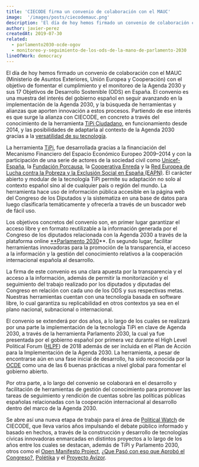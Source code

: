```yaml
---
title: 'CIECODE firma un convenio de colaboración con el MAUC'
image:  '/images/posts/ciecodemauc.png'
description: 'El día de hoy hemos firmado un convenio de colaboración con el MAUC (Ministerio de Asuntos Exteriores, Unión Europea y Cooperación) con el objetivo de fomentar el cumplimiento y el monitoreo de la Agenda 2030 y sus 17 Objetivos de Desarrollo Sostenible (ODS) en España.'
author: javier-perez
createdAt: 2019-07-30
related:
  - parlamento2030-ocde-ogov
  - monitoreo-y-seguimiento-de-los-ods-de-la-mano-de-parlamento-2030
lineOfWork: democracy
---
```




El día de hoy hemos firmado un convenio de colaboración con el MAUC (Ministerio de Asuntos Exteriores, Unión Europea y Cooperación) con el objetivo de fomentar el cumplimiento y el monitoreo de la Agenda 2030 y sus 17 Objetivos de Desarrollo Sostenible (ODS) en España. El convenio es una muestra del interés del gobierno español en seguir avanzando en la implementación de la Agenda 2030, y la búsqueda de herramientas y alianzas que aporten innovación a estos procesos. Partiendo de ese interés es que surge la alianza con CIECODE, en concreto a través del conocimiento de la herramienta [TiPi Ciudadano](http://tipiciudadano.es), en funcionamiento desde 2014, y las posibilidades de adaptarla al contexto de la Agenda 2030 gracias a la [versatilidad de su tecnología](más-ágiles-y-más-resilientes).

La herramienta [TiPi](https://tipiciudadano.es/), fue desarrollada gracias a la financiación del Mecanismo Financiero del Espacio Económico Europeo 2009–2014 y con la participación de una serie de actores de la sociedad civil como [Unicef-España](https://www.unicef.es/), la [Fundación Porcausa](https://porcausa.org/), la [Cooperativa Enreda](http://enreda.coop) y la [Red Europea de Lucha contra la Pobreza y la Exclusión Social en España (EAPN)](https://eapn.es/). El carácter abierto y modular de la tecnología TiPi permite su adaptación no solo al contexto español sino al de cualquier país o región del mundo. La herramienta hace uso de información pública accesible en la página web del Congreso de los Diputados y la sistematiza en una base de datos para luego clasificarla temáticamente y ofrecerla a través de un buscador web de fácil uso.

Los objetivos concretos del convenio son, en primer lugar garantizar el acceso libre y en formato reutilizable a la información generada por el Congreso de los diputados relacionada con la Agenda 2030 a través de la plataforma online [**Parlamento 2030](https://www.parlamento2030.es/)**. En segundo lugar, facilitar herramientas innovadoras para la promoción de la transparencia, el acceso a la información y la gestión del conocimiento relativos a la cooperación internacional española al desarrollo.

La firma de este convenio es una clara apuesta por la transparencia y el acceso a la información, además de permitir la monitorización y el seguimiento del trabajo realizado por los diputados y diputadas del Congreso en relación con cada uno de los ODS y sus respectivas metas. Nuestras herramientas cuentan con una tecnología basada en software libre, lo cual garantiza su replicabilidad en otros contextos ya sea en el plano nacional, subnacional o internacional.

El convenio se extenderá por dos años, a lo largo de los cuales se realizará por una parte la implementación de la tecnología TiPi en clave de Agenda 2030, a través de la herramienta Parlamento 2030, la cual ya fue presentada por el gobierno español por primera vez durante el High Level Political Forum ([HLPF](https://sustainabledevelopment.un.org/hlpf/2018)) de 2018 además de ser incluida en el Plan de Acción para la Implementación de la Agenda 2030. La herramienta, a pesar de encontrarse aún en una fase inicial de desarrollo, ha sido reconocida por la [OCDE](parlamento2030-ocde-ogov) como una de las 6 buenas prácticas a nivel global para fomentar el gobierno abierto.

Por otra parte, a lo largo del convenio se colaborará en el desarrollo y facilitación de herramientas de gestión del conocimiento para promover las tareas de seguimiento y rendición de cuentas sobre las políticas públicas españolas relacionadas con la cooperación internacional al desarrollo dentro del marco de la Agenda 2030.

Se abre así una nueva etapa de trabajo para el área de [Political Watch](https://politicalwatch.es) de CIECODE, que lleva varios años impulsando el debate público informado y basado en hechos, a través de la construcción y desarrollo de tecnologías cívicas innovadoras enmarcadas en distintos proyectos a lo largo de los años entre los cuales se destacan, además de TiPi y Parlamento 2030, otros como el [Open Manifesto Project](https://openmanifestoproject.org/), [¿Que Pasó con eso que Aprobó el Congreso?](https://unmundosalvadorsoler.org/ciecode/avizor/quepasocon/
), [Polétika](http://poletika.org/) y el [Proyecto Avizor](https://unmundosalvadorsoler.org/avizor/portada.aspx).
